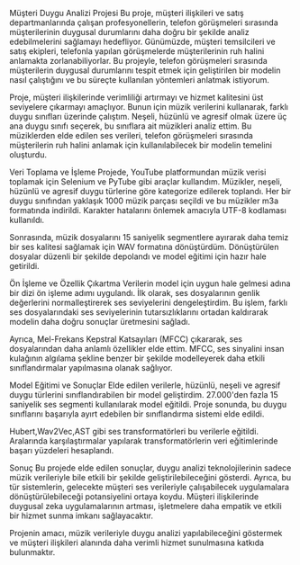 Müşteri Duygu Analizi Projesi
Bu proje, müşteri ilişkileri ve satış departmanlarında çalışan profesyonellerin, telefon görüşmeleri sırasında müşterilerinin duygusal durumlarını daha doğru bir şekilde analiz edebilmelerini sağlamayı hedefliyor. Günümüzde, müşteri temsilcileri ve satış ekipleri, telefonla yapılan görüşmelerde müşterilerinin ruh halini anlamakta zorlanabiliyorlar. Bu projeyle, telefon görüşmeleri sırasında müşterilerin duygusal durumlarını tespit etmek için geliştirilen bir modelin nasıl çalıştığını ve bu süreçte kullanılan yöntemleri anlatmak istiyorum.

Proje, müşteri ilişkilerinde verimliliği artırmayı ve hizmet kalitesini üst seviyelere çıkarmayı amaçlıyor. Bunun için müzik verilerini kullanarak, farklı duygu sınıfları üzerinde çalıştım. Neşeli, hüzünlü ve agresif olmak üzere üç ana duygu sınıfı seçerek, bu sınıflara ait müzikleri analiz ettim. Bu müziklerden elde edilen ses verileri, telefon görüşmeleri sırasında müşterilerin ruh halini anlamak için kullanılabilecek bir modelin temelini oluşturdu.

Veri Toplama ve İşleme
Projede, YouTube platformundan müzik verisi toplamak için Selenium ve PyTube gibi araçlar kullandım. Müzikler, neşeli, hüzünlü ve agresif duygu türlerine göre kategorize edilerek toplandı. Her bir duygu sınıfından yaklaşık 1000 müzik parçası seçildi ve bu müzikler m3a formatında indirildi. Karakter hatalarını önlemek amacıyla UTF-8 kodlaması kullanıldı.

Sonrasında, müzik dosyalarını 15 saniyelik segmentlere ayırarak daha temiz bir ses kalitesi sağlamak için WAV formatına dönüştürdüm. Dönüştürülen dosyalar düzenli bir şekilde depolandı ve model eğitimi için hazır hale getirildi.

Ön İşleme ve Özellik Çıkartma
Verilerin model için uygun hale gelmesi adına bir dizi ön işleme adımı uygulandı. İlk olarak, ses dosyalarının genlik değerlerini normalleştirerek ses seviyelerini dengeleştirdim. Bu işlem, farklı ses dosyalarındaki ses seviyelerinin tutarsızlıklarını ortadan kaldırarak modelin daha doğru sonuçlar üretmesini sağladı.

Ayrıca, Mel-Frekans Kepstral Katsayıları (MFCC) çıkararak, ses dosyalarından daha anlamlı özellikler elde ettim. MFCC, ses sinyalini insan kulağının algılama şekline benzer bir şekilde modelleyerek daha etkili sınıflandırmalar yapılmasına olanak sağlıyor.

Model Eğitimi ve Sonuçlar
Elde edilen verilerle, hüzünlü, neşeli ve agresif duygu türlerini sınıflandırabilen bir model geliştirdim. 27.000'den fazla 15 saniyelik ses segmenti kullanılarak model eğitildi. Proje sonunda, bu duygu sınıflarını başarıyla ayırt edebilen bir sınıflandırma sistemi elde edildi.

Hubert,Wav2Vec,AST gibi ses transformatörleri bu verilerle eğitildi. Aralarında karşılaştırmalar yapılarak transformatörlerin veri eğitimlerinde başarı yüzdeleri hesaplandı.

Sonuç
Bu projede elde edilen sonuçlar, duygu analizi teknolojilerinin sadece müzik verileriyle bile etkili bir şekilde geliştirilebileceğini gösterdi. Ayrıca, bu tür sistemlerin, gelecekte müşteri ses verileriyle çalışabilecek uygulamalara dönüştürülebileceği potansiyelini ortaya koydu. Müşteri ilişkilerinde duygusal zeka uygulamalarının artması, işletmelere daha empatik ve etkili bir hizmet sunma imkanı sağlayacaktır.

Projenin amacı, müzik verileriyle duygu analizi yapılabileceğini göstermek ve müşteri ilişkileri alanında daha verimli hizmet sunulmasına katkıda bulunmaktır.
